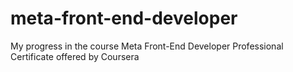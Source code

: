# meta-front-end-developer
My progress in the course Meta Front-End Developer Professional Certificate offered by Coursera
